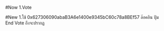 #Now
1.Vote

#New 
1.ใช้ 0x627306090abaB3A6e1400e9345bC60c78a8BEf57 ล๊อคอิน 
ปุ้ม End Vote ถึงจะปรากฏ